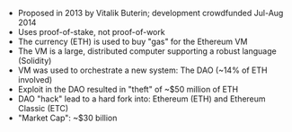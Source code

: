 <img data-src="img/logo-eth-horiz.png" class="stretch">

<ul class="smaller">
	<li class="fragment">Proposed in 2013 by Vitalik Buterin; development crowdfunded Jul-Aug 2014</li>
	<li class="fragment">Uses proof-of-stake, not proof-of-work</li>
	<li class="fragment">The currency (ETH) is used to buy "gas" for the Ethereum VM</li>
	<li class="fragment">The VM is a large, distributed computer supporting a robust language (Solidity)</li>
	<li class="fragment">VM was used to orchestrate a new system: The DAO (~14% of ETH involved)</li>
	<li class="fragment">Exploit in the DAO resulted in "theft" of ~$50 million of ETH</li>
	<li class="fragment">DAO "hack" lead to a hard fork into: Ethereum (ETH) and Ethereum Classic (ETC)</li>
	<li class="fragment">"Market Cap": ~$30 billion</li>
</ul>